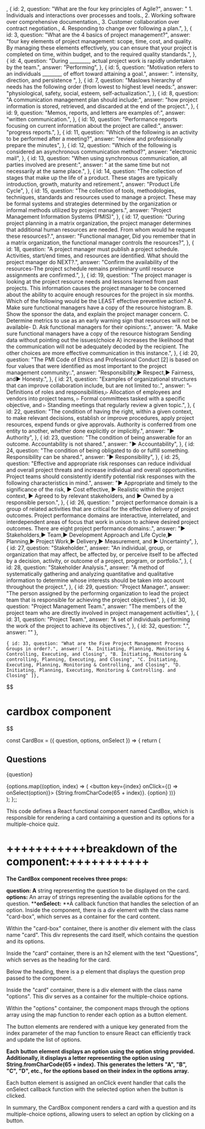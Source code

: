 ,
    {
      id: 2,
      question: "What are the four key principles of Agile?",
      answer:
        " 1. Individuals and interactions over processes and tools., 2. Working software over comprehensive documentation., 3. Customer collaboration over contract negotiation., 4. Responding to change over following a plan.",
    },
    {
      id: 3,
      question: "What are the 4 basics of project management?",
      answer:
        "four key elements of project management: scope, time, cost, and quality. By managing these elements effectively, you can ensure that your project is completed on time, within budget, and to the required quality standards.",
    },
    {
      id: 4,
      question:
        "During ________, actual project work is rapidly undertaken by the team.",
      answer: "Performing",
    },
    {
      id: 5,
      question:
        "Motivation refers to an individuals ________ of effort toward attaining a goal.",
      answer: ". intensity, direction, and persistence ",
    },
    {
      id: 7,
      question:
        "Maslows hierarchy of needs has the following order (from lowest to highest level needs:",
      answer: "physiological, safety, social, esteem, self-actualization.",
    },
    {
      id: 8,
      question: "A communication management plan should include:",
      answer:
        "how project information is stored, retrieved, and discarded at the end of the project.",
    },
    {
      id: 9,
      question: "Memos, reports, and letters are examples of:",
      answer: "written communication.",
    },
    {
      id: 10,
      question:
        "Performance reports focusing on current information about the project are called:",
      answer: "progress reports.",
    },
    {
      id: 11,
      question:
        "Which of the following is an activity to be performed after a meeting?",
      answer: "review and professionally prepare the minutes",
    },
    {
      id: 12,
      question:
        "Which of the following is considered an asynchronous communication method?",
      answer: "electronic mail",
    },
    {
      id: 13,
      question:
        "When using synchronous communication, all parties involved are present:",
      answer: " at the same time but not necessarily at the same place.",
    },
    {
      id: 14,
      question:
        "The collection of stages that make up the life of a product. These stages are typically introduction, growth, maturity and retirement.",
      answer: "Product Life Cycle",
    },
    {
      id: 15,
      question:
        "The collection of tools, methodologies, techniques, standards and resources used to manage a project. These may be formal systems and strategies determined by the organization or informal methods utilized by project managers.",
      answer: "Project Management Information Systems (PMIS)",
    },
    {
      id: 17,
      question:
        "During project planning in a matrix organization, the project manager determines that additional human resources are needed. From whom would he request these resources?.",
      answer:
        "Functional manager, Did you remember that in a matrix organization, the functional manager controls the resources?",
    },
    {
      id: 18,
      question:
        "A project manager must publish a project schedule. Activities, start/end times, and resources are identified. What should the project manager do NEXT?.",
      answer:
        "Confirm the availability of the resources-The project schedule remains preliminary until resource assignments are confirmed.",
    },
    {
      id: 19,
      question:
        "The project manager is looking at the project resource needs and lessons learned from past projects. This information causes the project manager to be concerned about the ability to acquire enough resources for the project in six months. Which of the following would be the LEAST effective preventive action? A. Make sure functional managers have a copy of the resource histogram. B. Show the sponsor the data, and explain the project manager concern. C. Determine metrics to use as an early warning sign that resources will not be available- D. Ask functional managers for their opinions:.",
      answer:
        "A. Make sure functional managers have a copy of the resource histogram Sending data without pointing out the issues(choice A) increases the likelihood that the communication will not be adequately decoded by the recipient. The other choices are more effective communication in this instance.",
    },
    {
      id: 20,
      question:
        "The PMI Code of Ethics and Professional Conduct [2] is based on four values that were identified as most important to the project management community:.",
      answer: "Responsibility,▶ Respect,▶ Fairness, and▶ Honesty.",
    },
    {
      id: 21,
      question:
        "Examples of organizational structures that can improve collaboration include, but are not limited to:.",
      answer:
        "▹ Definitions of roles and responsibilities,▹ Allocation of employees and vendors into project teams, ▹ Formal committees tasked with a specific objective, and ▹ Standing meetings that regularly review a given topic.",
    },
    {
      id: 22,
      question:
        "The condition of having the right, within a given context, to make relevant decisions, establish or improve procedures, apply project resources, expend funds or give approvals. Authority is conferred from one entity to another, whether done explicitly or implicitly.",
      answer: "▶ Authority",
    },
    {
      id: 23,
      question:
        "The condition of being answerable for an outcome. Accountability is not shared.",
      answer: "▶ Accountability",
    },
    {
      id: 24,
      question:
        "The condition of being obligated to do or fulfill something. Responsibility can be shared.",
      answer: "▶ Responsibility",
    },
    {
      id: 25,
      question:
        "Effective and appropriate risk responses can reduce individual and overall project threats and increase individual and overall opportunities. Project teams should consistently identify potential risk responses with the following characteristics in mind.",
      answer:
        "▶ Appropriate and timely to the significance of the risk, ▶ Cost effective, ▶ Realistic within the project context,  ▶ Agreed to by relevant stakeholders, and ▶ Owned by a responsible person.",
    },
    {
      id: 26,
      question:
        " project performance domain is a group of related activities that are critical for the effective delivery of project outcomes. Project performance domains are interactive, interrelated, and interdependent areas of focus that work in unison to achieve desired project outcomes. There are eight project performance domains:.",
      answer:
        "▶ Stakeholders,▶ Team,▶ Development Approach and Life Cycle,▶ Planning,▶ Project Work,▶ Delivery,▶ Measurement, and ▶ Uncertainty",
    },
    {
      id: 27,
      question: "Stakeholder.",
      answer:
        "An individual, group, or organization that may affect, be affected by, or perceive itself to be affected by a decision, activity, or outcome of a project, program, or portfolio.",
    },
    {
      id: 28,
      question: "Stakeholder Analysis.",
      answer:
        "A method of systematically gathering and analyzing quantitative and qualitative information to determine whose interests should be taken into account throughout the project.",
    },
    {
      id: 29,
      question: "Project Manager.",
      answer:
        "The person assigned by the performing organization to lead the project team that is responsible for achieving the project objectives",
    },
    {
      id: 30,
      question: "Project Management Team.",
      answer:
        "The members of the project team who are directly involved in project management activities",
    },
    {
      id: 31,
      question: "Project Team.",
      answer:
        "A set of individuals performing the work of the project to achieve its objectives.",
    },
    { id: 32, question: ".", answer: "" },

    { id: 33, question: "What are the Five Project Management Process Groups in order?.", answer:[ "A. Initiating, Planning, Monitoring & Controlling, Executing, and Closing", "B. Initiating, Monitoring & controlling, Planning, Executing, and Closing", "C. Initiating, Executing, Planning, Monitoring & Controlling, and Closing", "D. Initiating, Planning, Executing, Monitoring & Controlling. and Closing" ]},
 

 $$
 # cardbox component
 $$

const CardBox = ({ question, options, onSelect }) => {
  return (
    <div className="card-box">
      <div className="card">
        <h2>Questions</h2>
        <p>{question}</p>
        <div className="options">
          {options.map((option, index) => (
            <button key={index} onClick={() => onSelect(option)}>
              {String.fromCharCode(65 + index)}. {option}
            </button>
          ))}
        </div>
      </div>
    </div>
  );
};;


 This code defines a React functional component named CardBox, which is responsible for rendering a card containing a question and its options for a multiple-choice quiz.

# +++++++++++breakdown of the component:+++++++++++

**The CardBox component receives three props:**

**question: A** string representing the question to be displayed on the card.
**options:** An array of strings representing the available options for the question.
****onSelect:** **A callback function that handles the selection of an option.
Inside the component, there is a div element with the class name "card-box", which serves as a container for the card content.

Within the "card-box" container, there is another div element with the class name "card". This div represents the card itself, which contains the question and its options.

Inside the "card" container, there is an h2 element with the text "Questions", which serves as the heading for the card.

Below the heading, there is a p element that displays the question prop passed to the component.

Inside the "card" container, there is a div element with the class name "options". This div serves as a container for the multiple-choice options.

Within the "options" container, the component maps through the options array using the map function to render each option as a button element.

The button elements are rendered with a unique key generated from the index parameter of the map function to ensure React can efficiently track and update the list of options.

**Each button element displays an option using the option string provided. Additionally, it displays a letter representing the option using String.fromCharCode(65 + index). This generates the letters "A", "B", "C", "D", etc., for the options based on their index in the options array.**

Each button element is assigned an onClick event handler that calls the onSelect callback function with the selected option when the button is clicked.

In summary, the CardBox component renders a card with a question and its multiple-choice options, allowing users to select an option by clicking on a button.



